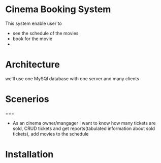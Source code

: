 # Cinema Booking System

This system enable user to 
* see the schedule of the movies
* book for the movie
* 

Architecture
===
we'll use one MySQl database with one server and many clients

# Scenerios
===
* As an cinema owner/mangager I want to know how many tickets are sold, CRUD tickets and get reports(tabulated information about sold tickets), add movies to the schedule

# Installation